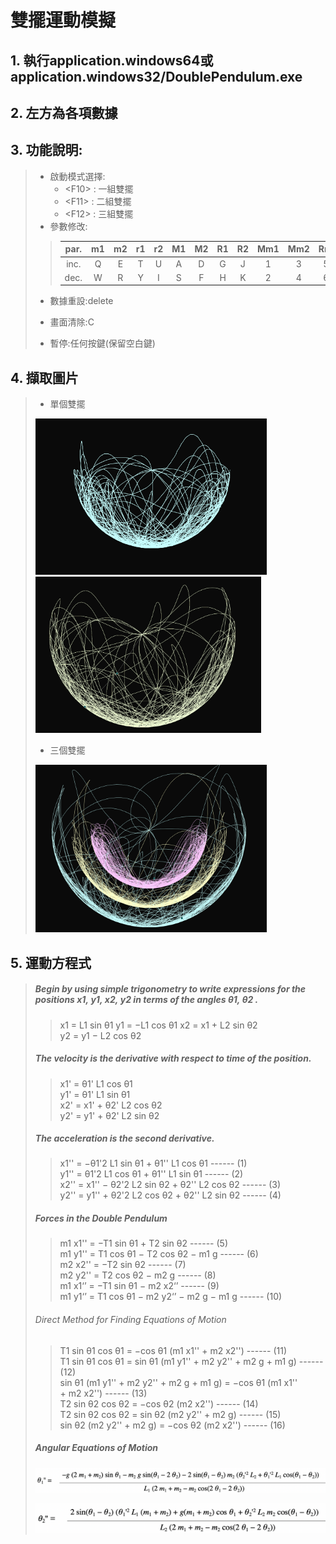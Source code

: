 # 雙擺運動模擬
## 1. 執行application.windows64或application.windows32/DoublePendulum.exe
## 2. 左方為各項數據
## 3. 功能說明:
>   - 啟動模式選擇:
>     - \<F10> : 一組雙擺
>     - \<F11> : 二組雙擺
>     - \<F12> : 三組雙擺
>   - 參數修改:
> 
> >  par. | m1 | m2 | r1 | r2 | M1 | M2 | R1 | R2 | Mm1 | Mm2 | Rr1 | Rr2 |
> > |:-:|:-:|:-:|:-:|:-:|:-:|:-:|:-:|:-:|:-:|:-:|:-:|:-:|
> > inc. | Q | E | T | U | A | D | G | J | 1 | 3 | 5 | 7 |
> > dec. | W | R | Y | I | S | F | H | K | 2 | 4 | 6 | 8 |
> 
> - 數據重設:delete
> 
> - 畫面清除:C
> 
> - 暫停:任何按鍵(保留空白鍵)
## 4. 擷取圖片
> - 單個雙擺
> 
> <img src="pictures/p1.PNG" height="250">
> <img src="pictures/p2.PNG" height="250">
> 
> - 三個雙擺
> 
> <img src="pictures/p3.PNG" width="370">

## 5. 運動方程式
> ##### Begin by using simple trigonometry to write expressions for the positions x1, y1, x2, y2 in terms of the angles θ1, θ2 .
> > x1 = L1 sin θ1
> > y1 = −L1 cos θ1
> > x2 = x1 + L2 sin θ2
> > y2 = y1 − L2 cos θ2
> 
> ##### The velocity is the derivative with respect to time of the position.
> > x1' = θ1' L1 cos θ1\
> > y1' = θ1' L1 sin θ1\
> > x2' = x1' + θ2' L2 cos θ2\
> > y2' = y1' + θ2' L2 sin θ2
> 
> ##### The acceleration is the second derivative.
> > x1'' = −θ1'2 L1 sin θ1 + θ1'' L1 cos θ1	 ------	(1)\
> > y1'' = θ1'2 L1 cos θ1 + θ1'' L1 sin θ1	 ------	(2)\
> > x2'' = x1'' − θ2'2 L2 sin θ2 + θ2'' L2 cos θ2  	------  (3)\
> > y2'' = y1'' + θ2'2 L2 cos θ2 + θ2'' L2 sin θ2	------  (4)
> ##### Forces in the Double Pendulum
> > m1 x1'' = −T1 sin θ1 + T2 sin θ2	 	 ------	(5)\
> > m1 y1'' = T1 cos θ1 − T2 cos θ2 − m1 g	 ------	(6)\
> > m2 x2'' = −T2 sin θ2					 ------	(7)\
> > m2 y2'' = T2 cos θ2 − m2 g	 			 ------	(8)\
> > m1 x1‘’ = −T1 sin θ1 − m2 x2‘’	 	 	 ------	(9)\
> > m1 y1‘’ = T1 cos θ1 − m2 y2‘’ − m2 g − m1 g	------ 	(10)
> ###### Direct Method for Finding Equations of Motion
> > T1 sin θ1 cos θ1 = −cos θ1 (m1 x1'' + m2 x2'')		 ------	(11)\
> > T1 sin θ1 cos θ1 = sin θ1 (m1 y1'' + m2 y2'' + m2 g + m1 g)	 ------	(12)\
> > sin θ1 (m1 y1'' + m2 y2'' + m2 g + m1 g) = −cos θ1 (m1 x1'' + m2 x2'') 	 ------	(13)\
> > T2 sin θ2 cos θ2 = −cos θ2 (m2 x2'') 	 ------	(14)\
> > T2 sin θ2 cos θ2 = sin θ2 (m2 y2'' + m2 g) 	 ------	(15)\
> > sin θ2 (m2 y2'' + m2 g) = −cos θ2 (m2 x2'') 	 ------	(16)
> ##### Angular Equations of Motion
> ![t1](pictures/theta1.png)
> 
> ![t2](pictures/theta2.png)
> 

